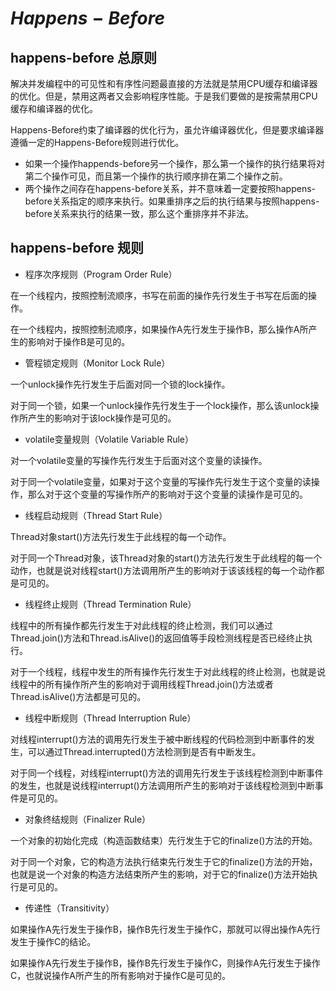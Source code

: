 # $Happens-Before$

## happens-before 总原则

解决并发编程中的可见性和有序性问题最直接的方法就是禁用CPU缓存和编译器的优化。但是，禁用这两者又会影响程序性能。于是我们要做的是按需禁用CPU缓存和编译器的优化。

Happens-Before约束了编译器的优化行为，虽允许编译器优化，但是要求编译器遵循一定的Happens-Before规则进行优化。

- 如果一个操作happends-before另一个操作，那么第一个操作的执行结果将对第二个操作可见，而且第一个操作的执行顺序排在第二个操作之前。
- 两个操作之间存在happens-before关系，并不意味着一定要按照happens-before关系指定的顺序来执行。如果重排序之后的执行结果与按照happens-before关系来执行的结果一致，那么这个重排序并不非法。

## happens-before 规则

- 程序次序规则（Program Order Rule）

在一个线程内，按照控制流顺序，书写在前面的操作先行发生于书写在后面的操作。

在一个线程内，按照控制流顺序，如果操作A先行发生于操作B，那么操作A所产生的影响对于操作B是可见的。

- 管程锁定规则（Monitor Lock Rule）

一个unlock操作先行发生于后面对同一个锁的lock操作。

对于同一个锁，如果一个unlock操作先行发生于一个lock操作，那么该unlock操作所产生的影响对于该lock操作是可见的。

- volatile变量规则（Volatile Variable Rule）

对一个volatile变量的写操作先行发生于后面对这个变量的读操作。

对于同一个volatile变量，如果对于这个变量的写操作先行发生于这个变量的读操作，那么对于这个变量的写操作所产的影响对于这个变量的读操作是可见的。

- 线程启动规则（Thread Start Rule）

Thread对象start()方法先行发生于此线程的每一个动作。

对于同一个Thread对象，该Thread对象的start()方法先行发生于此线程的每一个动作，也就是说对线程start()方法调用所产生的影响对于该该线程的每一个动作都是可见的。

- 线程终止规则（Thread Termination Rule）

线程中的所有操作都先行发生于对此线程的终止检测，我们可以通过Thread.join()方法和Thread.isAlive()的返回值等手段检测线程是否已经终止执行。

对于一个线程，线程中发生的所有操作先行发生于对此线程的终止检测，也就是说线程中的所有操作所产生的影响对于调用线程Thread.join()方法或者Thread.isAlive()方法都是可见的。

- 线程中断规则（Thread Interruption Rule）

对线程interrupt()方法的调用先行发生于被中断线程的代码检测到中断事件的发生，可以通过Thread.interrupted()方法检测到是否有中断发生。

对于同一个线程，对线程interrupt()方法的调用先行发生于该线程检测到中断事件的发生，也就是说线程interrupt()方法调用所产生的影响对于该线程检测到中断事件是可见的。

- 对象终结规则（Finalizer Rule）

一个对象的初始化完成（构造函数结束）先行发生于它的finalize()方法的开始。

对于同一个对象，它的构造方法执行结束先行发生于它的finalize()方法的开始，也就是说一个对象的构造方法结束所产生的影响，对于它的finalize()方法开始执行是可见的。

- 传递性（Transitivity）

如果操作A先行发生于操作B，操作B先行发生于操作C，那就可以得出操作A先行发生于操作C的结论。

如果操作A先行发生于操作B，操作B先行发生于操作C，则操作A先行发生于操作C，也就说操作A所产生的所有影响对于操作C是可见的。
